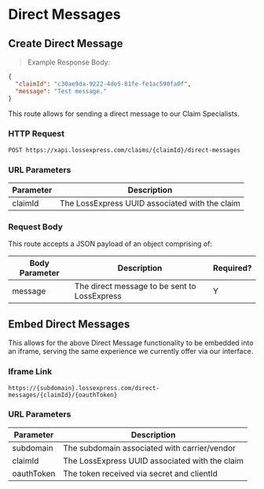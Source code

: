 # Direct Messages

## Create Direct Message

> Example Response Body:

```json
{
  "claimId": "c30ae9da-9222-4de5-81fe-fe1ac590fa0f",
  "message": "Test message."
}
```

This route allows for sending a direct message to our Claim Specialists.

### HTTP Request

`POST https://xapi.lossexpress.com/claims/{claimId}/direct-messages`

### URL Parameters

Parameter | Description
--------- | -----------
claimId | The LossExpress UUID associated with the claim

### Request Body

This route accepts a JSON payload of an object comprising of:

Body Parameter | Description | Required?
-------------- | ----------- | ---------
message | The direct message to be sent to LossExpress | Y

## Embed Direct Messages

This allows for the above Direct Message functionality to be embedded into an iframe, serving the same experience we currently offer via our interface.

### Iframe Link

`https://{subdomain}.lossexpress.com/direct-messages/{claimId}/{oauthToken}`

### URL Parameters

Parameter | Description
--------- | -----------
subdomain | The subdomain associated with carrier/vendor
claimId | The LossExpress UUID associated with the claim
oauthToken | The token received via secret and clientId
